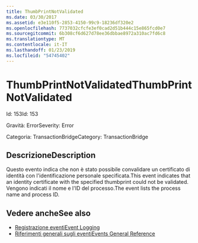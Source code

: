 ```yaml
---
title: ThumbPrintNotValidated
ms.date: 03/30/2017
ms.assetid: e3e110f5-2853-4150-99c9-18236df320e2
ms.openlocfilehash: 7737032cfcfe3ef0cad2d51b444c15e865fcd0e7
ms.sourcegitcommit: 6b308cf6d627d78ee36dbbae8972a310ac7fd6c8
ms.translationtype: MT
ms.contentlocale: it-IT
ms.lasthandoff: 01/23/2019
ms.locfileid: "54745402"
---
```

# <a name="thumbprintnotvalidated"></a><span data-ttu-id="dbfbf-102">ThumbPrintNotValidated</span><span class="sxs-lookup"><span data-stu-id="dbfbf-102">ThumbPrintNotValidated</span></span>
<span data-ttu-id="dbfbf-103">Id: 153</span><span class="sxs-lookup"><span data-stu-id="dbfbf-103">Id: 153</span></span>  
  
 <span data-ttu-id="dbfbf-104">Gravità: Error</span><span class="sxs-lookup"><span data-stu-id="dbfbf-104">Severity: Error</span></span>  
  
 <span data-ttu-id="dbfbf-105">Categoria: TransactionBridge</span><span class="sxs-lookup"><span data-stu-id="dbfbf-105">Category: TransactionBridge</span></span>  
  
## <a name="description"></a><span data-ttu-id="dbfbf-106">Descrizione</span><span class="sxs-lookup"><span data-stu-id="dbfbf-106">Description</span></span>  
 <span data-ttu-id="dbfbf-107">Questo evento indica che non è stato possibile convalidare un certificato di identità con l'identificazione personale specificata.</span><span class="sxs-lookup"><span data-stu-id="dbfbf-107">This event indicates that an identity certificate with the specified thumbprint could not be validated.</span></span> <span data-ttu-id="dbfbf-108">Vengono indicati il nome e l'ID del processo.</span><span class="sxs-lookup"><span data-stu-id="dbfbf-108">The event lists the process name and process ID.</span></span>  
  
## <a name="see-also"></a><span data-ttu-id="dbfbf-109">Vedere anche</span><span class="sxs-lookup"><span data-stu-id="dbfbf-109">See also</span></span>
- [<span data-ttu-id="dbfbf-110">Registrazione eventi</span><span class="sxs-lookup"><span data-stu-id="dbfbf-110">Event Logging</span></span>](../../../../../docs/framework/wcf/diagnostics/event-logging/index.md)
- [<span data-ttu-id="dbfbf-111">Riferimenti generali sugli eventi</span><span class="sxs-lookup"><span data-stu-id="dbfbf-111">Events General Reference</span></span>](../../../../../docs/framework/wcf/diagnostics/event-logging/events-general-reference.md)
